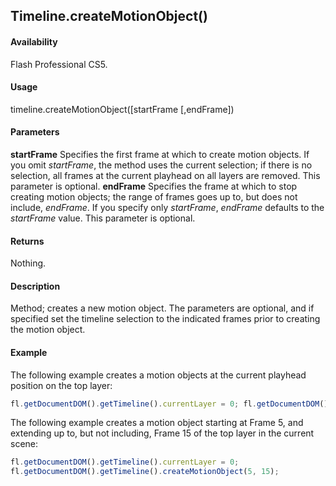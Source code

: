 ## Timeline.createMotionObject()

#### Availability

Flash Professional CS5.

#### Usage

timeline.createMotionObject([startFrame [,endFrame])

#### Parameters

**startFrame** Specifies the first frame at which to create motion objects. If you omit *startFrame*, the method uses the current selection; if there is no selection, all frames at the current playhead on all layers are removed. This parameter is optional.
**endFrame** Specifies the frame at which to stop creating motion objects; the range of frames goes up to, but does not include, *endFrame*. If you specify only *startFrame*, *endFrame* defaults to the *startFrame* value. This parameter is optional.

#### Returns

Nothing.

#### Description

Method; creates a new motion object. The parameters are optional, and if specified set the timeline selection to the indicated frames prior to creating the motion object.

#### Example

The following example creates a motion objects at the current playhead position on the top layer:
```javascript
fl.getDocumentDOM().getTimeline().currentLayer = 0; fl.getDocumentDOM().getTimeline().createMotionObject();
```
The following example creates a motion object starting at Frame 5, and extending up to, but 
not including, Frame 15 of the top layer in the current scene:
```javascript
fl.getDocumentDOM().getTimeline().currentLayer = 0;
fl.getDocumentDOM().getTimeline().createMotionObject(5, 15);
```